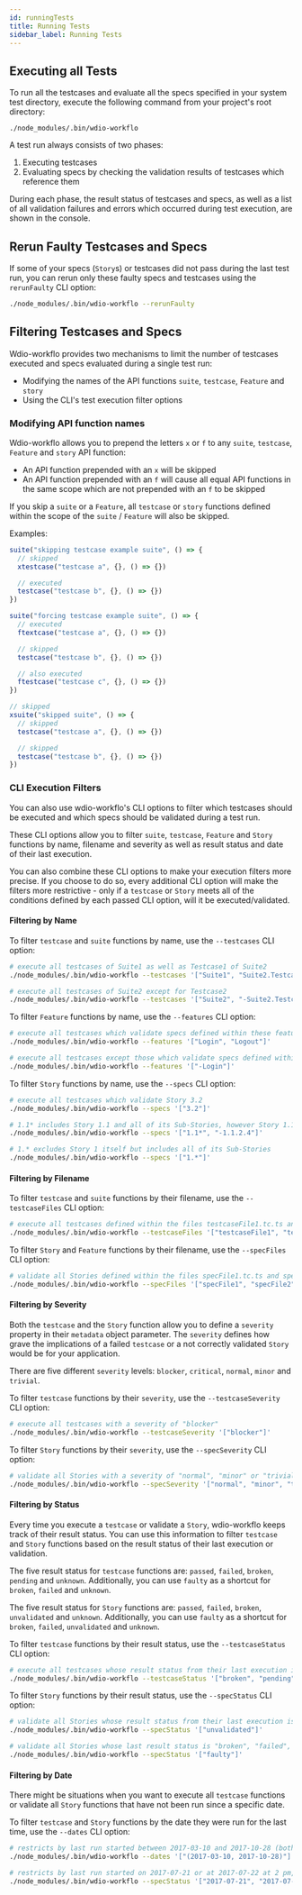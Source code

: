 ```yaml
---
id: runningTests
title: Running Tests
sidebar_label: Running Tests
---
```


## Executing all Tests

To run all the testcases and evaluate all the specs specified in your system test
directory, execute the following command from your project's root directory:

```
./node_modules/.bin/wdio-workflo
```

A test run always consists of two phases:

1. Executing testcases
2. Evaluating specs by checking the validation results of testcases which reference them

During each phase, the result status of testcases and specs, as well as a list of all
validation failures and errors which occurred during test execution, are shown in the console.

## Rerun Faulty Testcases and Specs

If some of your specs (`Story`s) or testcases did not pass during the last test run, you can rerun only these faulty specs and testcases using the `rerunFaulty` CLI option:

```bash
./node_modules/.bin/wdio-workflo --rerunFaulty
```

## Filtering Testcases and Specs

Wdio-workflo provides two mechanisms to limit the number of testcases executed and specs evaluated during a single test run:

- Modifying the names of the API functions `suite`, `testcase`, `Feature` and `story`
- Using the CLI's test execution filter options

### Modifying API function names

Wdio-workflo allows you to prepend the letters `x` or `f` to any `suite`, `testcase`, `Feature` and `story` API function:

- An API function prepended with an `x` will be skipped
- An API function prepended with an `f` will cause all equal API functions in the same scope which are not prepended with an `f` to be skipped

If you skip a `suite` or a `Feature`, all `testcase` or `story` functions defined within the scope of the `suite` / `Feature` will also be skipped.

Examples:

```typescript
suite("skipping testcase example suite", () => {
  // skipped
  xtestcase("testcase a", {}, () => {})

  // executed
  testcase("testcase b", {}, () => {})
})

suite("forcing testcase example suite", () => {
  // executed
  ftextcase("testcase a", {}, () => {})

  // skipped
  testcase("testcase b", {}, () => {})

  // also executed
  ftestcase("testcase c", {}, () => {})
})

// skipped
xsuite("skipped suite", () => {
  // skipped
  testcase("testcase a", {}, () => {})

  // skipped
  testcase("testcase b", {}, () => {})
})

```

### CLI Execution Filters

You can also use wdio-workflo's CLI options to filter which testcases should be executed
and which specs should be validated during a test run.

These CLI options allow you to filter `suite`, `testcase`, `Feature` and `Story` functions
by name, filename and severity as well as result status and date of their last execution.

You can also combine these CLI options to make your execution filters more precise.
If you choose to do so, every additional CLI option will make the filters more restrictive - only if a `testcase` or `Story` meets all of the conditions defined by each passed CLI option,
will it be executed/validated.

#### Filtering by Name

To filter `testcase` and `suite` functions by name, use the `--testcases` CLI option:

```bash
# execute all testcases of Suite1 as well as Testcase1 of Suite2
./node_modules/.bin/wdio-workflo --testcases '["Suite1", "Suite2.Testcase1"]'

# execute all testcases of Suite2 except for Testcase2
./node_modules/.bin/wdio-workflo --testcases '["Suite2", "-Suite2.Testcase2"]'
```

To filter `Feature` functions by name, use the `--features` CLI option:

```bash
# execute all testcases which validate specs defined within these features
./node_modules/.bin/wdio-workflo --features '["Login", "Logout"]'

# execute all testcases except those which validate specs defined within the feature "Login"
./node_modules/.bin/wdio-workflo --features '["-Login"]'
```

To filter `Story` functions by name, use the `--specs` CLI option:

```bash
# execute all testcases which validate Story 3.2
./node_modules/.bin/wdio-workflo --specs '["3.2"]'

# 1.1* includes Story 1.1 and all of its Sub-Stories, however Story 1.1.2.4 will be skipped
./node_modules/.bin/wdio-workflo --specs '["1.1*", "-1.1.2.4"]'

# 1.* excludes Story 1 itself but includes all of its Sub-Stories
./node_modules/.bin/wdio-workflo --specs '["1.*"]'
```

#### Filtering by Filename

To filter `testcase` and `suite` functions by their filename, use the `--testcaseFiles` CLI option:

```bash
# execute all testcases defined within the files testcaseFile1.tc.ts and testcaseFile2.tc.ts
./node_modules/.bin/wdio-workflo --testcaseFiles '["testcaseFile1", "testcaseFile2"]'
```

To filter `Story` and `Feature` functions by their filename, use the `--specFiles` CLI option:

```bash
# validate all Stories defined within the files specFile1.tc.ts and specFile2.tc.ts
./node_modules/.bin/wdio-workflo --specFiles '["specFile1", "specFile2"]'
```

#### Filtering by Severity

Both the `testcase` and the `Story` function allow you to define a `severity` property in their `metadata` object parameter. The `severity` defines how grave the implications of a
failed `testcase` or a not correctly validated `Story` would be for your application.

There are five different `severity` levels: `blocker`, `critical`, `normal`, `minor` and `trivial`.

To filter `testcase` functions by their `severity`, use the `--testcaseSeverity` CLI option:

```bash
# execute all testcases with a severity of "blocker"
./node_modules/.bin/wdio-workflo --testcaseSeverity '["blocker"]'
```

To filter `Story` functions by their `severity`, use the `--specSeverity` CLI option:

```bash
# validate all Stories with a severity of "normal", "minor" or "trivial"
./node_modules/.bin/wdio-workflo --specSeverity '["normal", "minor", "trivial"]'
```

#### Filtering by Status

Every time you execute a `testcase` or validate a `Story`, wdio-workflo keeps track
of their result status. You can use this information to filter `testcase` and `Story` functions based on the result status of their last execution or validation.

The five result status for `testcase` functions are: `passed`, `failed`, `broken`, `pending` and `unknown`. Additionally, you can use `faulty` as a shortcut for `broken`, `failed` and `unknown`.

The five result status for `Story` functions are: `passed`, `failed`, `broken`, `unvalidated` and `unknown`. Additionally, you can use `faulty` as a shortcut for `broken`, `failed`, `unvalidated` and `unknown`.

To filter `testcase` functions by their result status, use the `--testcaseStatus` CLI option:

```bash
# execute all testcases whose result status from their last execution is either "broken" or "pending"
./node_modules/.bin/wdio-workflo --testcaseStatus '["broken", "pending"]'
```

To filter `Story` functions by their result status, use the `--specStatus` CLI option:

```bash
# validate all Stories whose result status from their last execution is "unvalidated"
./node_modules/.bin/wdio-workflo --specStatus '["unvalidated"]'

# validate all Stories whose last result status is "broken", "failed", "unvalidated" or "unknown"
./node_modules/.bin/wdio-workflo --specStatus '["faulty"]'
```

#### Filtering by Date

There might be situations when you want to execute all `testcase` functions or
validate all `Story` functions that have not been run since a specific date.

To filter `testcase` and `Story` functions by the date they were run for the last time, use the `--dates` CLI option:

```bash
# restricts by last run started between 2017-03-10 and 2017-10-28 (both at 0 pm, 0 min, 0 sec)
./node_modules/.bin/wdio-workflo --dates '["(2017-03-10, 2017-10-28)"]'

# restricts by last run started on 2017-07-21 or at 2017-07-22 at 2 pm, 51 min, 13 sec
./node_modules/.bin/wdio-workflo --specStatus '["2017-07-21", "2017-07-22T14:51:13"]'
```